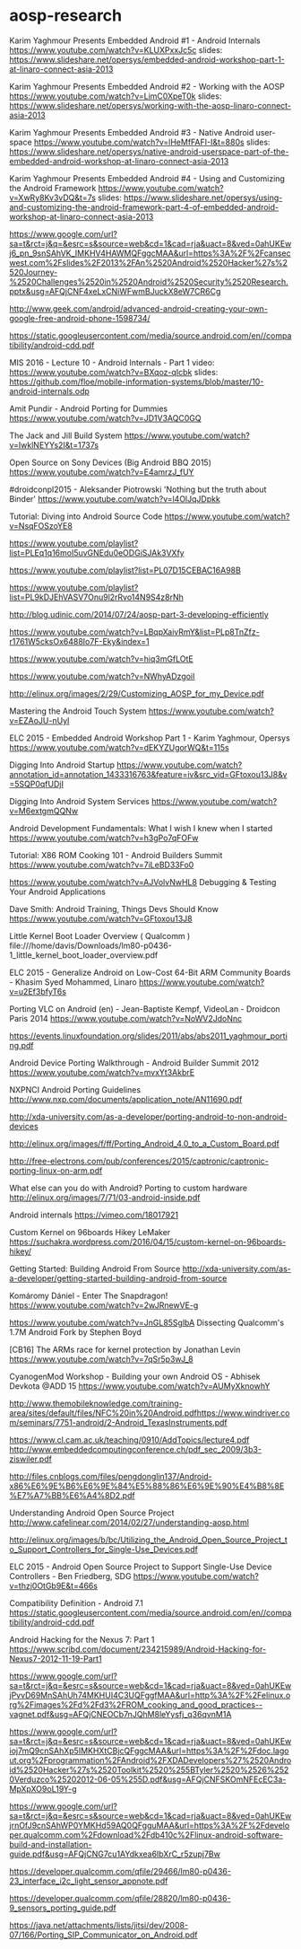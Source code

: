 # aosp-research





Karim Yaghmour Presents Embedded Android #1 - Android Internals
https://www.youtube.com/watch?v=KLUXPxxJc5c
slides: https://www.slideshare.net/opersys/embedded-android-workshop-part-1-at-linaro-connect-asia-2013



Karim Yaghmour Presents Embedded Android #2 - Working with the AOSP
https://www.youtube.com/watch?v=LimC0XpeT0k
slides: https://www.slideshare.net/opersys/working-with-the-aosp-linaro-connect-asia-2013

Karim Yaghmour Presents Embedded Android #3 - Native Android user-space
https://www.youtube.com/watch?v=lHeMfFAFI-I&t=880s
slides: https://www.slideshare.net/opersys/native-android-userspace-part-of-the-embedded-android-workshop-at-linaro-connect-asia-2013

Karim Yaghmour Presents Embedded Android #4 - Using and Customizing the Android Framework
https://www.youtube.com/watch?v=XwRy8Kv3vDQ&t=7s
slides: https://www.slideshare.net/opersys/using-and-customizing-the-android-framework-part-4-of-embedded-android-workshop-at-linaro-connect-asia-2013



https://www.google.com/url?sa=t&rct=j&q=&esrc=s&source=web&cd=1&cad=rja&uact=8&ved=0ahUKEwj6_pn_9snSAhVK_IMKHV4HAWMQFggcMAA&url=https%3A%2F%2Fcansecwest.com%2Fslides%2F2013%2FAn%2520Android%2520Hacker%27s%2520Journey-%2520Challenges%2520in%2520Android%2520Security%2520Research.pptx&usg=AFQjCNF4xeLxCNiWFwmBJuckX8eW7CR6Cg


http://www.geek.com/android/advanced-android-creating-your-own-google-free-android-phone-1598734/

https://static.googleusercontent.com/media/source.android.com/en//compatibility/android-cdd.pdf


MIS 2016 - Lecture 10 - Android Internals - Part 1
video:  https://www.youtube.com/watch?v=BXqoz-qIcbk
slides: https://github.com/floe/mobile-information-systems/blob/master/10-android-internals.odp


Amit Pundir - Android Porting for Dummies
https://www.youtube.com/watch?v=JD1V3AQC0GQ

The Jack and Jill Build System
https://www.youtube.com/watch?v=IwklNEYYs2I&t=1737s

Open Source on Sony Devices (Big Android BBQ 2015)
https://www.youtube.com/watch?v=E4amrzJ_fUY


#droidconpl2015 - Aleksander Piotrowski 'Nothing but the truth about Binder'
https://www.youtube.com/watch?v=l4OlJqJDpkk

Tutorial: Diving into Android Source Code
https://www.youtube.com/watch?v=NsqFOSzoYE8


https://www.youtube.com/playlist?list=PLEq1q16moI5uvGNEdu0eODGiSJAk3VXfy

https://www.youtube.com/playlist?list=PL07D15CEBAC16A98B

https://www.youtube.com/playlist?list=PL9kDJEhVASV7Onu9l2rRvo14N9S4z8rNh

http://blog.udinic.com/2014/07/24/aosp-part-3-developing-efficiently


https://www.youtube.com/watch?v=LBqpXaivRmY&list=PLp8TnZfz-r1761W5cksOx6488Io7F-Eky&index=1

https://www.youtube.com/watch?v=hiq3mGfLOtE

https://www.youtube.com/watch?v=NWhyADzgoiI

http://elinux.org/images/2/29/Customizing_AOSP_for_my_Device.pdf

Mastering the Android Touch System
https://www.youtube.com/watch?v=EZAoJU-nUyI



ELC 2015 - Embedded Android Workshop Part 1 - Karim Yaghmour, Opersys
https://www.youtube.com/watch?v=dEKYZUgorWQ&t=115s



Digging Into Android Startup
https://www.youtube.com/watch?annotation_id=annotation_1433316763&feature=iv&src_vid=GFtoxou13J8&v=5SQP0qfUDjI


Digging Into Android System Services
https://www.youtube.com/watch?v=M6extgmQQNw

Android Development Fundamentals: What I wish I knew when I started
https://www.youtube.com/watch?v=h3gPo7qFOFw

Tutorial: X86 ROM Cooking 101 - Android Builders Summit
https://www.youtube.com/watch?v=7iLeBD33Fo0


https://www.youtube.com/watch?v=AJVolvNwHL8
Debugging & Testing Your Android Applications


Dave Smith: Android Training, Things Devs Should Know
https://www.youtube.com/watch?v=GFtoxou13J8

Little Kernel Boot Loader Overview ( Qualcomm )
file:///home/davis/Downloads/lm80-p0436-1_little_kernel_boot_loader_overview.pdf


ELC 2015 - Generalize Android on Low-Cost 64-Bit ARM Community Boards - Khasim Syed Mohammed, Linaro
https://www.youtube.com/watch?v=u2Ef3bfyT6s

Porting VLC on Android (en) - Jean-Baptiste Kempf, VideoLan - Droidcon Paris 2014
https://www.youtube.com/watch?v=NoWV2JdoNnc


https://events.linuxfoundation.org/slides/2011/abs/abs2011_yaghmour_porting.pdf


Android Device Porting Walkthrough - Android Builder Summit 2012
https://www.youtube.com/watch?v=mvxYt3AkbrE

NXPNCI Android Porting Guidelines
http://www.nxp.com/documents/application_note/AN11690.pdf


http://xda-university.com/as-a-developer/porting-android-to-non-android-devices

http://elinux.org/images/f/ff/Porting_Android_4.0_to_a_Custom_Board.pdf

http://free-electrons.com/pub/conferences/2015/captronic/captronic-porting-linux-on-arm.pdf

What else can you do with Android?
Porting to custom hardware
http://elinux.org/images/7/71/03-android-inside.pdf

Android internals
https://vimeo.com/18017921

Custom Kernel on 96boards Hikey LeMaker
https://suchakra.wordpress.com/2016/04/15/custom-kernel-on-96boards-hikey/


Getting Started: Building Android From Source
http://xda-university.com/as-a-developer/getting-started-building-android-from-source

Komáromy Dániel - Enter The Snapdragon!
https://www.youtube.com/watch?v=2wJRnewVE-g

https://www.youtube.com/watch?v=JnGL85SglbA
Dissecting Qualcomm's 1.7M Android Fork by Stephen Boyd

[CB16] The ARMs race for kernel protection by Jonathan​ ​Levin
https://www.youtube.com/watch?v=7qSr5p3wJ_8

CyanogenMod Workshop - Building your own Android OS - Abhisek Devkota @ADD 15
https://www.youtube.com/watch?v=AUMyXknowhY

http://www.themobileknowledge.com/training-area/sites/default/files/NFC%20in%20Android.pdfhttps://www.windriver.com/seminars/7751-android/2-Android_TexasInstruments.pdf

https://www.cl.cam.ac.uk/teaching/0910/AddTopics/lecture4.pdf
http://www.embeddedcomputingconference.ch/pdf_sec_2009/3b3-ziswiler.pdf

http://files.cnblogs.com/files/pengdonglin137/Android-x86%E6%9E%B6%E6%9E%84%E5%88%86%E6%9E%90%E4%B8%8E%E7%A7%BB%E6%A4%8D2.pdf

Understanding Android Open Source Project
http://www.cafelinear.com/2014/02/27/understanding-aosp.html


http://elinux.org/images/b/bc/Utilizing_the_Android_Open_Source_Project_to_Support_Controllers_for_Single-Use_Devices.pdf


ELC 2015 - Android Open Source Project to Support Single-Use Device Controllers - Ben Friedberg, SDG
https://www.youtube.com/watch?v=thzj0OtGb9E&t=466s

Compatibility Definition - Android 7.1
https://static.googleusercontent.com/media/source.android.com/en//compatibility/android-cdd.pdf


Android Hacking for the Nexus 7: Part  1
https://www.scribd.com/document/234215989/Android-Hacking-for-Nexus7-2012-11-19-Part1

https://www.google.com/url?sa=t&rct=j&q=&esrc=s&source=web&cd=1&cad=rja&uact=8&ved=0ahUKEwjPvvD69MnSAhUh74MKHUI4C3UQFggfMAA&url=http%3A%2F%2Felinux.org%2Fimages%2Fd%2Fd3%2FROM_cooking_and_good_practices--vagnet.pdf&usg=AFQjCNEOCb7nJQhM8leYysfj_q36qvnM1A


https://www.google.com/url?sa=t&rct=j&q=&esrc=s&source=web&cd=1&cad=rja&uact=8&ved=0ahUKEwioj7mQ9cnSAhXp5IMKHXtCBjcQFggcMAA&url=https%3A%2F%2Fdoc.lagout.org%2Fprogrammation%2FAndroid%2FXDADevelopers%27%2520Android%2520Hacker%27s%2520Toolkit%2520%255BTyler%2520%2526%2520Verduzco%25202012-06-05%255D.pdf&usg=AFQjCNFSKOmNFEcEC3a-MpXpXO9oL19Y-g


https://www.google.com/url?sa=t&rct=j&q=&esrc=s&source=web&cd=1&cad=rja&uact=8&ved=0ahUKEwjrnOfJ9cnSAhWP0YMKHd59AQ0QFgguMAA&url=https%3A%2F%2Fdeveloper.qualcomm.com%2Fdownload%2Fdb410c%2Flinux-android-software-build-and-installation-guide.pdf&usg=AFQjCNG7cu1AYdkxea6IbXrC_r5zupj7Bw

https://developer.qualcomm.com/qfile/29466/lm80-p0436-23_interface_i2c_light_sensor_appnote.pdf


https://developer.qualcomm.com/qfile/28820/lm80-p0436-9_sensors_porting_guide.pdf


https://java.net/attachments/lists/jitsi/dev/2008-07/166/Porting_SIP_Communicator_on_Android.pdf
